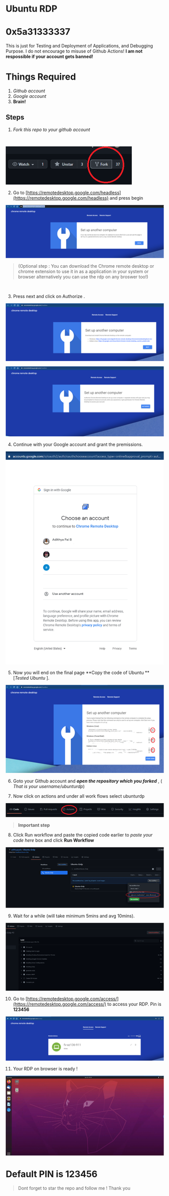 # Ubuntu RDP  
# 0x5a31333337
This is just for Testing and Deployment of Applications, and Debugging Purpose. I do not encourage to misuse of Github Actions! **I am not respossible if your  account gets banned!**
</br>

# Things Required

 1. *Github account*
 2. *Google account*
 3. **Brain!**
## Steps

 1. *Fork this repo to your github account* 
  <br/>

   ![fork github](/img/fork.png)
   
 2. Go to [https://remotedesktop.google.com/headless](https://remotedesktop.google.com/headless) and press begin


 ![fork github](/img/begin.png)
 
> (Optional  step : You can download  the Chrome remote desktop or
> chrome extension to use it  in 
>     as a application in your system or browser alternatively you can use the rdp on  any broswer too!)
 
  <br/>

  3. Press next and click on Authorize .

  ![fork github](/img/next.png)
  <br/>

  ![fork github](/img/auth.png)
  <br/>

 4. Continue with your Google account and grant the premissions.

 ![fork github](/img/google.png)
 <br/>
   
 5. Now you will end on the final page **Copy the code of Ubuntu ** [*Tested Ubuntu* ].

 ![fork github](/img/final.png)
 <br/>
   
 6. Goto your Github account and  ***open the repository which you forked*** , ( *That is  your username/ubunturdp*)

 7. Now click on actions and under all work flows select ubunturdp

 ![fork github](/img/actions.png)

> **Important step**

8.  Click Run workflow and paste the copied code earlier to  *paste your code here* box and click  **Run Workflow**

 ![fork github](/img/paste.png)
   <br/>

09. Wait for a while (will take minimum 5mins and avg 10mins).

    
  <img src="/img/cancel.png" title="ubuntu">



10.  Go to  [https://remotedesktop.google.com/access/](https://remotedesktop.google.com/access/)  to access your RDP. Pin is **123456**

 ![fork github](/img/best.png)
   <br/>

11.  Your RDP on browser is ready !

    
  <img src="/img/ub.png" title="ubuntu">


 
# Default PIN is 123456

> Dont forget to star the repo and follow me ! Thank you
